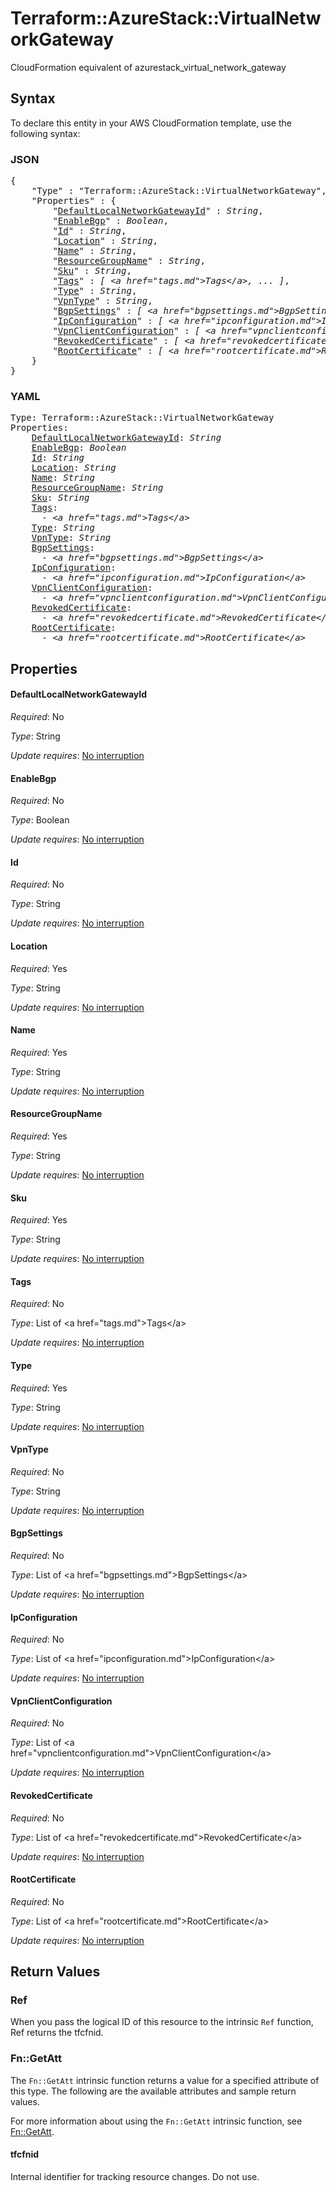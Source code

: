# Terraform::AzureStack::VirtualNetworkGateway

CloudFormation equivalent of azurestack_virtual_network_gateway

## Syntax

To declare this entity in your AWS CloudFormation template, use the following syntax:

### JSON

<pre>
{
    "Type" : "Terraform::AzureStack::VirtualNetworkGateway",
    "Properties" : {
        "<a href="#defaultlocalnetworkgatewayid" title="DefaultLocalNetworkGatewayId">DefaultLocalNetworkGatewayId</a>" : <i>String</i>,
        "<a href="#enablebgp" title="EnableBgp">EnableBgp</a>" : <i>Boolean</i>,
        "<a href="#id" title="Id">Id</a>" : <i>String</i>,
        "<a href="#location" title="Location">Location</a>" : <i>String</i>,
        "<a href="#name" title="Name">Name</a>" : <i>String</i>,
        "<a href="#resourcegroupname" title="ResourceGroupName">ResourceGroupName</a>" : <i>String</i>,
        "<a href="#sku" title="Sku">Sku</a>" : <i>String</i>,
        "<a href="#tags" title="Tags">Tags</a>" : <i>[ &lt;a href=&#34;tags.md&#34;&gt;Tags&lt;/a&gt;, ... ]</i>,
        "<a href="#type" title="Type">Type</a>" : <i>String</i>,
        "<a href="#vpntype" title="VpnType">VpnType</a>" : <i>String</i>,
        "<a href="#bgpsettings" title="BgpSettings">BgpSettings</a>" : <i>[ &lt;a href=&#34;bgpsettings.md&#34;&gt;BgpSettings&lt;/a&gt;, ... ]</i>,
        "<a href="#ipconfiguration" title="IpConfiguration">IpConfiguration</a>" : <i>[ &lt;a href=&#34;ipconfiguration.md&#34;&gt;IpConfiguration&lt;/a&gt;, ... ]</i>,
        "<a href="#vpnclientconfiguration" title="VpnClientConfiguration">VpnClientConfiguration</a>" : <i>[ &lt;a href=&#34;vpnclientconfiguration.md&#34;&gt;VpnClientConfiguration&lt;/a&gt;, ... ]</i>,
        "<a href="#revokedcertificate" title="RevokedCertificate">RevokedCertificate</a>" : <i>[ &lt;a href=&#34;revokedcertificate.md&#34;&gt;RevokedCertificate&lt;/a&gt;, ... ]</i>,
        "<a href="#rootcertificate" title="RootCertificate">RootCertificate</a>" : <i>[ &lt;a href=&#34;rootcertificate.md&#34;&gt;RootCertificate&lt;/a&gt;, ... ]</i>
    }
}
</pre>

### YAML

<pre>
Type: Terraform::AzureStack::VirtualNetworkGateway
Properties:
    <a href="#defaultlocalnetworkgatewayid" title="DefaultLocalNetworkGatewayId">DefaultLocalNetworkGatewayId</a>: <i>String</i>
    <a href="#enablebgp" title="EnableBgp">EnableBgp</a>: <i>Boolean</i>
    <a href="#id" title="Id">Id</a>: <i>String</i>
    <a href="#location" title="Location">Location</a>: <i>String</i>
    <a href="#name" title="Name">Name</a>: <i>String</i>
    <a href="#resourcegroupname" title="ResourceGroupName">ResourceGroupName</a>: <i>String</i>
    <a href="#sku" title="Sku">Sku</a>: <i>String</i>
    <a href="#tags" title="Tags">Tags</a>: <i>
      - &lt;a href=&#34;tags.md&#34;&gt;Tags&lt;/a&gt;</i>
    <a href="#type" title="Type">Type</a>: <i>String</i>
    <a href="#vpntype" title="VpnType">VpnType</a>: <i>String</i>
    <a href="#bgpsettings" title="BgpSettings">BgpSettings</a>: <i>
      - &lt;a href=&#34;bgpsettings.md&#34;&gt;BgpSettings&lt;/a&gt;</i>
    <a href="#ipconfiguration" title="IpConfiguration">IpConfiguration</a>: <i>
      - &lt;a href=&#34;ipconfiguration.md&#34;&gt;IpConfiguration&lt;/a&gt;</i>
    <a href="#vpnclientconfiguration" title="VpnClientConfiguration">VpnClientConfiguration</a>: <i>
      - &lt;a href=&#34;vpnclientconfiguration.md&#34;&gt;VpnClientConfiguration&lt;/a&gt;</i>
    <a href="#revokedcertificate" title="RevokedCertificate">RevokedCertificate</a>: <i>
      - &lt;a href=&#34;revokedcertificate.md&#34;&gt;RevokedCertificate&lt;/a&gt;</i>
    <a href="#rootcertificate" title="RootCertificate">RootCertificate</a>: <i>
      - &lt;a href=&#34;rootcertificate.md&#34;&gt;RootCertificate&lt;/a&gt;</i>
</pre>

## Properties

#### DefaultLocalNetworkGatewayId

_Required_: No

_Type_: String

_Update requires_: [No interruption](https://docs.aws.amazon.com/AWSCloudFormation/latest/UserGuide/using-cfn-updating-stacks-update-behaviors.html#update-no-interrupt)

#### EnableBgp

_Required_: No

_Type_: Boolean

_Update requires_: [No interruption](https://docs.aws.amazon.com/AWSCloudFormation/latest/UserGuide/using-cfn-updating-stacks-update-behaviors.html#update-no-interrupt)

#### Id

_Required_: No

_Type_: String

_Update requires_: [No interruption](https://docs.aws.amazon.com/AWSCloudFormation/latest/UserGuide/using-cfn-updating-stacks-update-behaviors.html#update-no-interrupt)

#### Location

_Required_: Yes

_Type_: String

_Update requires_: [No interruption](https://docs.aws.amazon.com/AWSCloudFormation/latest/UserGuide/using-cfn-updating-stacks-update-behaviors.html#update-no-interrupt)

#### Name

_Required_: Yes

_Type_: String

_Update requires_: [No interruption](https://docs.aws.amazon.com/AWSCloudFormation/latest/UserGuide/using-cfn-updating-stacks-update-behaviors.html#update-no-interrupt)

#### ResourceGroupName

_Required_: Yes

_Type_: String

_Update requires_: [No interruption](https://docs.aws.amazon.com/AWSCloudFormation/latest/UserGuide/using-cfn-updating-stacks-update-behaviors.html#update-no-interrupt)

#### Sku

_Required_: Yes

_Type_: String

_Update requires_: [No interruption](https://docs.aws.amazon.com/AWSCloudFormation/latest/UserGuide/using-cfn-updating-stacks-update-behaviors.html#update-no-interrupt)

#### Tags

_Required_: No

_Type_: List of &lt;a href=&#34;tags.md&#34;&gt;Tags&lt;/a&gt;

_Update requires_: [No interruption](https://docs.aws.amazon.com/AWSCloudFormation/latest/UserGuide/using-cfn-updating-stacks-update-behaviors.html#update-no-interrupt)

#### Type

_Required_: Yes

_Type_: String

_Update requires_: [No interruption](https://docs.aws.amazon.com/AWSCloudFormation/latest/UserGuide/using-cfn-updating-stacks-update-behaviors.html#update-no-interrupt)

#### VpnType

_Required_: No

_Type_: String

_Update requires_: [No interruption](https://docs.aws.amazon.com/AWSCloudFormation/latest/UserGuide/using-cfn-updating-stacks-update-behaviors.html#update-no-interrupt)

#### BgpSettings

_Required_: No

_Type_: List of &lt;a href=&#34;bgpsettings.md&#34;&gt;BgpSettings&lt;/a&gt;

_Update requires_: [No interruption](https://docs.aws.amazon.com/AWSCloudFormation/latest/UserGuide/using-cfn-updating-stacks-update-behaviors.html#update-no-interrupt)

#### IpConfiguration

_Required_: No

_Type_: List of &lt;a href=&#34;ipconfiguration.md&#34;&gt;IpConfiguration&lt;/a&gt;

_Update requires_: [No interruption](https://docs.aws.amazon.com/AWSCloudFormation/latest/UserGuide/using-cfn-updating-stacks-update-behaviors.html#update-no-interrupt)

#### VpnClientConfiguration

_Required_: No

_Type_: List of &lt;a href=&#34;vpnclientconfiguration.md&#34;&gt;VpnClientConfiguration&lt;/a&gt;

_Update requires_: [No interruption](https://docs.aws.amazon.com/AWSCloudFormation/latest/UserGuide/using-cfn-updating-stacks-update-behaviors.html#update-no-interrupt)

#### RevokedCertificate

_Required_: No

_Type_: List of &lt;a href=&#34;revokedcertificate.md&#34;&gt;RevokedCertificate&lt;/a&gt;

_Update requires_: [No interruption](https://docs.aws.amazon.com/AWSCloudFormation/latest/UserGuide/using-cfn-updating-stacks-update-behaviors.html#update-no-interrupt)

#### RootCertificate

_Required_: No

_Type_: List of &lt;a href=&#34;rootcertificate.md&#34;&gt;RootCertificate&lt;/a&gt;

_Update requires_: [No interruption](https://docs.aws.amazon.com/AWSCloudFormation/latest/UserGuide/using-cfn-updating-stacks-update-behaviors.html#update-no-interrupt)

## Return Values

### Ref

When you pass the logical ID of this resource to the intrinsic `Ref` function, Ref returns the tfcfnid.

### Fn::GetAtt

The `Fn::GetAtt` intrinsic function returns a value for a specified attribute of this type. The following are the available attributes and sample return values.

For more information about using the `Fn::GetAtt` intrinsic function, see [Fn::GetAtt](https://docs.aws.amazon.com/AWSCloudFormation/latest/UserGuide/intrinsic-function-reference-getatt.html).

#### tfcfnid

Internal identifier for tracking resource changes. Do not use.

